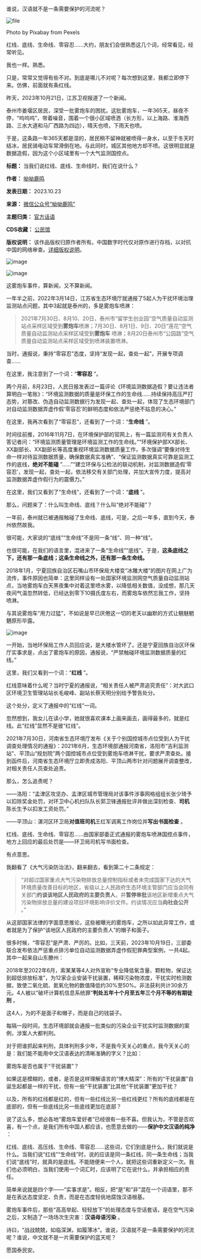谁说，汉语就不是一条需要保护的河流呢？


![file](https://chinadigitaltimes.net/chinese/files/2023/10/image-1698059178705.png)


Photo by Pixabay from Pexels


红线、底线、生命线、零容忍……大约，朋友们会很熟悉这几个词，经常看见，经常听见。


我也一样。熟悉。


只是，常常又觉得有些不对。到底是哪儿不对呢？每次想到这里，我都立即停下来。仿佛，前面就有条红线。


昨天，2023年10月21日，江苏卫视报道了一个新闻。


泰州市姜堰区居民，深受一批雾炮车的困扰。这批雾炮车，一年365天，昼夜不停，“呜呜呜”，带着噪音，围着一个很小区域喷洒（长方形，以上海路、淮海西路、三水大道和马厂西路为四边），晴天也喷，下雨天也喷。


于是，这条路一年365天都是湿的，居民稍不留神就被喷得一身水，以至于冬天时结冰，居民骑电动车常滑倒在地。与此同时，城区其他地方却不喷。这很明显就是数据造假，因为这个小区域里有一个大气监测国控点。




**标题：** 当我们说红线、底线、生命线时，我们在说什么？  

**作者：** [呦呦鹿鸣](https://chinadigitaltimes.net/space/呦呦鹿鸣)  

**发表日期：** 2023.10.23  

**来源：** [微信公众号“呦呦鹿鸣”](https://web.archive.org/web/https://mp.weixin.qq.com/s/OzL8aqI33HlwiG9p-ckkPw)  

**主题归类：** [官方话语](https://chinadigitaltimes.net/space/官方话语)  

**CDS收藏：** [公民馆](https://chinadigitaltimes.net/space/%E5%85%AC%E6%B0%91%E9%A6%86)  

**版权说明：** 该作品版权归原作者所有。中国数字时代仅对原作进行存档，以对抗中国的网络审查。[详细版权说明](https://chinadigitaltimes.net/chinese/copyright)。


![image](https://chinadigitaltimes.net/chinese/files/2023/10/post-701370-6536549340dbb.png)


![image](https://chinadigitaltimes.net/chinese/files/2023/10/post-701370-65365493490f5.)


这雾炮车事件，算新闻，又不算新闻。


一年半之前，2022年3月14日，江苏省生态环境厅就通报了5起人为干扰环境治理监测站点问题，其中3起就是泰州的，多是雾炮车喷淋：



> 
> 2021年7月30日、8月10、20日，泰州市“留学生创业园”空气质量自动监测站点采样区域受到**雾炮车**喷淋；7月30日、8月1日、9日、20日“莲花”空气质量自动监测站点采样区域受到**雾炮车** 喷淋；8月20日泰州市“公园路”空气质量自动监测站点采样区域受到喷淋装置喷淋。
> 
> 
> 


当时，通报说，秉持“零容忍”态度，坚持“发现一起，查处一起”，开展专项调查……


在这里，我注意到了一个词：“**零容忍** ”。


两个月前，8月23日，人民日报发表过一篇评论《环境监测数据造假？要让违法者算明白一笔账》：“环境监测数据的质量是环保工作的生命线……持续保持高压严打态势，对篡改、伪造自动监测数据行为发现一起、查处一起，体现了生态环境部门对自动监测数据弄虚作假‘零容忍’的鲜明态度和依法严惩绝不姑息的决心。”


在这里，我再次看到了“零容忍”，还看到了一个词：“**生命线** ”。


时间往前推，2016年11月7日，在环境保护部的官网上，有一篇监测司有关负责人答记者问：“环境监测质量管理是环境监测工作的生命线。”“环境保护部XX部长、XX副部长、XX副部长等高度重视环境监测数据质量工作，多次强调“要像对待生命一样对待监测数据质量，确保数据真实准确”、“保证监测数据真实可靠是监测工作的底线，**绝对不能碰** ”……”“建立环保与公检法的联动机制，对监测数据造假‘零容忍’，发现一起，查处一起，依法移交有关部门处理，并加大宣传力度，提高对监测数据弄虚作假行为的震慑力。”


在这里，我们又看到了“生命线”，还看到了一个词：“**底线** ”。


那么，问题来了：什么叫生命线、底线？什么叫“绝对不能碰”？


一年前，泰州就已被通报触碰了生命线、底线，可是，之后一年多，直到今天，泰州依然故我。


很可能，大家说的“底线”“生命线”不是同一条“线”、同一种“线”。


也很可能，在我们的语言里，混进来了一条“生命线”“底线”。于是，**这条底线之下，还有那一条底线；这条生命线之外，还有那一条生命线。** 


2018年1月，宁夏回族自治区石嘴山市环保局大楼变“冰雕大楼”的图片在网上广为流传，事件原因也简单：这里同样设有一处国家环境监测网空气质量自动监测站点，当地雾炮车白天黑夜集中对着这里喷水雾，以降低相关数值，没成想，那几天夜间气温忽然转低，已经达到零下10摄氏度左右，而雾炮车依然忘我工作，坚持喷淋。


与其说雾炮车“用力过猛”，不如说是早已厌倦这一切的老天以幽默的方式让魑魅魍魉原形毕露。


![image](https://chinadigitaltimes.net/chinese/files/2023/10/post-701370-6536549352837.)


一开始，当地环保局工作人员回应说，是大楼水管坏了。还是宁夏回族自治区环保厅实事求是，点出了雾炮车的原因，通报说，“严禁触碰环境监测数据质量的红线。”


这里，我们又看到一个词：“**红线** ”。


红线意味着什么呢？当时宁夏的通报说，“相关责任人被严肃追究责任”：对大武口区环境卫生管理站站长毛峻峰、副站长蔡天明分别给予警告处分。


这个处分，定义了通报中的“红线”一词。


忽然想到，我女儿在读小学，她就很喜欢课本上画来画去，画得最多的，就是红线。此“红线”显然不是彼“红线”。


2021年7月30日，河南省生态环境厅发布《关于个别国控城市点位受到人为干扰调查处理情况的通报》：2021年6月，生态环境部通报河南省，洛阳市“吉利监测站”、平顶山“规划院”两个国控城市点位受到雾炮车喷淋干扰，要求严肃查处。接到函件后，河南省生态环境厅立即责成洛阳、平顶山两市针对问题展开调查整改，对相关责任人员查处追责。


那么，怎么追责呢？


——洛阳：“孟津区攻坚办、孟津区城市管理局对该事件涉事网格组组长张少琦予以扣除奖金处罚，对环卫中心机扫队队长郭卫锋通报批评并做出深刻检查、**司机** 陈长生予以扣发工资处罚。”


——平顶山：湛河区环卫局**对值班司机**王红军调离工作岗位并**写出书面检查** 。


红线、底线、生命线、零容忍……由国家部委正式通报的雾炮车喷淋国控点事件，地方上回应的最后处罚是——环卫局司机写书面检查。 


有点意思。


我翻看了《大气污染防治法》，翻来翻去，看到第二十二条规定：



> 
> “对超过国家重点大气污染物排放总量控制指标或者未完成国家下达的大气环境质量改善目标的地区，省级以上人民政府生态环境主管部门应当会同有关部门**约谈该地区人民政府的主要负责人**，并**暂停审批**该地区新增重点大气污染物排放总量的建设项目环境影响评价文件。约谈情况应当**向社会公开** 。”
> 
> 
> 


从这部国家法律的字面意思推论，这些被曝光的雾炮车，之所以如此异常工作，或者就是为了保护“该地区人民政府的主要负责人”的帽子和面子。


很多时候，“零容忍”是严肃、严厉的。比如，三天前，2023年10月19日，三部委联合发布依法严惩重点排污单位自动监测数据弄虚作假犯罪典型案例，一共4起。其中一起来自山东滕州：


2018年至2022年6月，索某某等4人对外宣称“专业降低氧含量、颗粒物，保证达到超低排放标准”，为12家企业安装干扰装置，稀释污染物浓度，干扰实时检测数据，致使二氧化硫、氮氧化物的数值降低约30%至50%。非法获利共计30余万元。4人被以“破坏计算机信息系统罪”**判处五年十个月至五年三个月不等的有期徒刑** 。


这4人，为的不是面子和帽子，而是自己的钱袋子。


每隔一段时间，生态环境部就会通报一批类似的污染企业干扰实时监测数据的案例，涉案人大都判刑。


对于把谁抓起来判刑，具体判刑多少年，不是我今天关心的重点，我今天关心的是：我们能不能用中文汉语表达的清晰准确的字义？比如：


雾炮车是否也属于“干扰装置”？


如果这是模糊的，或者，是否是这样理解语言的“博大精深”：所有的“干扰装置”自诞生起都是一样的干扰，但有一些“干扰装置”比其他“干扰装置”更加干扰？


以及，所有的红线都是红的，但有一些红线比另一些红线更红？所有的底线都是在底部的，但有一些底线比另一些底线更加在底部？


说了这么多，想必各地“雾炮车爱好者”已经很有一些不喜。但我认为，不管是否欢喜，有一个点，是我们所有中国人都应该，也愿意去做的——**保护中文汉语的纯净** ：


红线、底线、高压线、生命线、零容忍……这些词，它们到底是什么，我们就说是什么。当我们说“红线”“生命线”时，说的应该是同一条红线，同一条生命线；当我们说“底线”时，就真的是底线。不能随便来一个人，就把这些词重新定义一次。我们也必须明白，当我们使用一个词汇时，应该明了它在说什么，并承担相应的责任。


简单来说就是四个字——“实事求是”。相反，把“是”和“非”混在一个词语里，那不是在表达态度坚定、负责，而是在态度轻佻地腐蚀汉语根基。


雾炮车事件后，那些“高高举起、轻轻放下”的处理态度与空话套话，是在空气污染之后，又制造了一场场次生灾害：**汉语母语污染** 。


诗曰，“战战兢兢，如临深渊，如履薄冰”。谁说，汉语就不是一条需要保护的河流呢？谁说，中文就不是一片需要保护的蓝天呢？


愿国泰民安。

